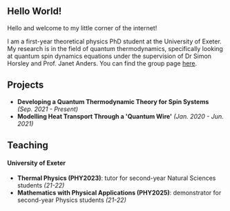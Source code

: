 ## Hello World!

Hello and welcome to my little corner of the internet!

I am a first-year theoretical physics PhD student at the University of Exeter. My research is in the field of quantum thermodynamics, specifically looking at quantum spin dynamics equations under the supervision of Dr Simon Horsley and Prof. Janet Anders. You can find the group page [here](http://www.quantum-exeter.co.uk/). 


## Projects

* **Developing a Quantum Thermodynamic Theory for Spin Systems** *(Sep. 2021 - Present)*
* **Modelling Heat Transport Through a 'Quantum Wire'** *(Jan. 2020 - Jun. 2021)*

## Teaching ##

#### University of Exeter 

* **Thermal Physics (PHY2023)**: tutor for second-year Natural Sciences students *(21-22)*
* **Mathematics with Physical Applications (PHY2025)**: demonstrator for second-year Physics students *(21-22)*
